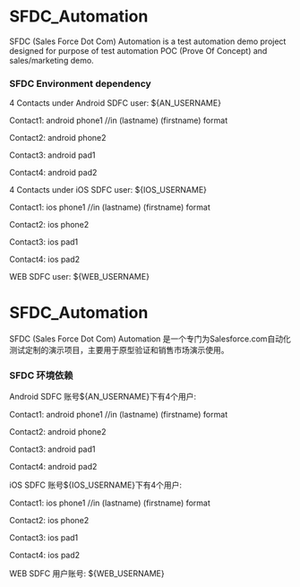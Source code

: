 # SFDC_Automation

SFDC (Sales Force Dot Com) Automation is a test automation demo project designed for purpose of test automation POC (Prove Of Concept) and sales/marketing demo.

### SFDC Environment dependency
4   Contacts under Android SDFC user: ${AN_USERNAME}

  Contact1: android phone1 //in (lastname) (firstname) format

  Contact2: android phone2

  Contact3: android pad1

  Contact4: android pad2

4   Contacts under iOS SDFC user: ${IOS_USERNAME} 

  Contact1: ios phone1 //in (lastname) (firstname) format

  Contact2: ios phone2

  Contact3: ios pad1

  Contact4: ios pad2

WEB SDFC user: ${WEB_USERNAME}


# SFDC_Automation

SFDC (Sales Force Dot Com) Automation 是一个专门为Salesforce.com自动化测试定制的演示项目，主要用于原型验证和销售市场演示使用。

### SFDC 环境依赖
Android SDFC 账号${AN_USERNAME}下有4个用户: 

  Contact1: android phone1 //in (lastname) (firstname) format

  Contact2: android phone2

  Contact3: android pad1

  Contact4: android pad2

iOS SDFC 账号${IOS_USERNAME}下有4个用户: 

  Contact1: ios phone1 //in (lastname) (firstname) format

  Contact2: ios phone2

  Contact3: ios pad1

  Contact4: ios pad2

WEB SDFC 用户账号: ${WEB_USERNAME}